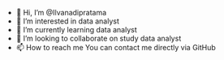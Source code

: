- 👋 Hi, I’m @Ilvanadipratama
- 👀 I’m interested in data analyst
- 🌱 I’m currently learning data analyst
- 💞️ I’m looking to collaborate on study data analyst
- 📫 How to reach me You can contact me directly via GitHub

<!---
Ilvanadipratama/Ilvanadipratama is a ✨ special ✨ repository because its `README.md` (this file) appears on your GitHub profile.
You can click the Preview link to take a look at your changes.
--->
